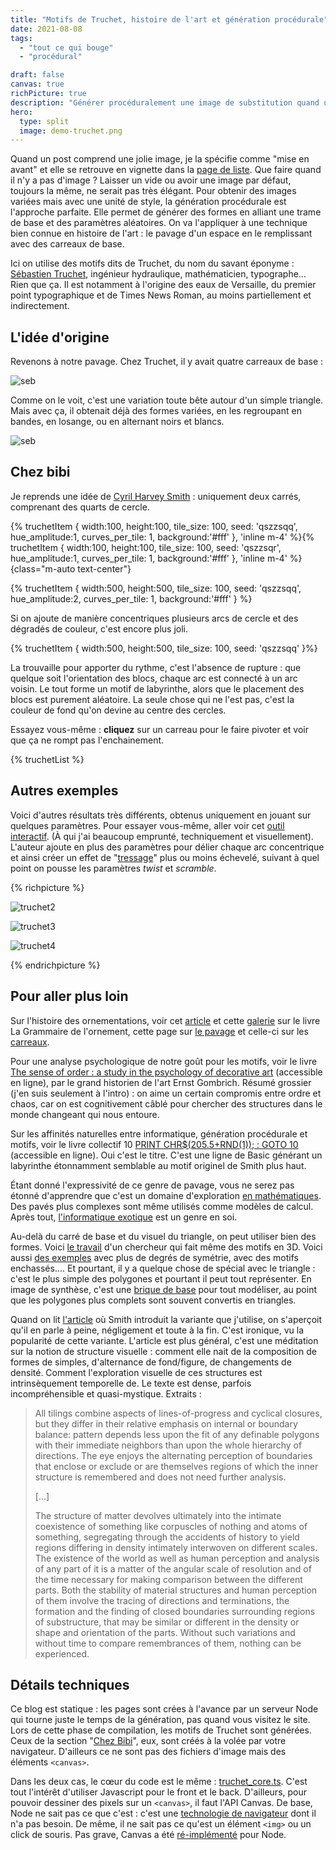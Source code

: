 ```yaml
---
title: "Motifs de Truchet, histoire de l'art et génération procédurale"
date: 2021-08-08
tags:
  - "tout ce qui bouge"
  - "procédural"

draft: false
canvas: true
richPicture: true
description: "Générer procéduralement une image de substitution quand un article n'a pas d'image principale, par le truchement des motifs de Truchet."
hero:
  type: split
  image: demo-truchet.png
---
```


Quand un post comprend une jolie image, je la spécifie comme "mise en avant" et elle se retrouve en vignette dans la [page de liste](/blog). Que faire quand il n'y a pas d'image ? Laisser un vide ou avoir une image par défaut, toujours la même, ne serait pas très élégant. Pour obtenir des images variées mais avec une unité de style,  la génération procédurale est l'approche parfaite. Elle permet de générer des formes en alliant une trame de base et des paramètres aléatoires. On va l'appliquer à une technique bien connue en histoire de l'art : le pavage d'un espace en le remplissant avec des carreaux de base.

Ici on utilise des motifs dits de Truchet, du nom du savant éponyme : [Sébastien Truchet](https://fr.wikipedia.org/wiki/S%C3%A9bastien_Truchet), ingénieur hydraulique, mathématicien, typographe... Rien que ça. Il est notamment à l'origine des eaux de Versaille, du premier point typographique et de Times News Roman, au moins partiellement et indirectement.

## L'idée d'origine

Revenons à notre pavage. Chez Truchet, il y avait quatre carreaux de base :

![seb](seb-tile.png)

Comme on le voit, c'est une variation toute bête autour d'un simple triangle. Mais avec ça, il obtenait déjà des formes variées, en les regroupant en bandes, en losange, ou en alternant noirs et blancs.


![seb](seb-scan.png)


## Chez bibi

Je reprends une idée de [Cyril Harvey Smith](https://en.wikipedia.org/wiki/Truchet_tiles#Quarter-circles) : uniquement deux carrés, comprenant des quarts de cercle.

{% truchetItem { width:100,	height:100,	tile_size: 100,	seed: 'qszzsqq',  hue_amplitude:1, curves_per_tile: 1, background:'#fff' 	 }, 'inline m-4' %}{% truchetItem  { width:100,	height:100,	tile_size: 100,	seed: 'qszzsqr',  hue_amplitude:1, curves_per_tile: 1, background:'#fff' 	 }, 'inline m-4' %} {class="m-auto text-center"}

{% truchetItem  { width:500,	height:500,	tile_size: 100,	seed: 'qszzsqq',  hue_amplitude:2,  curves_per_tile: 1, background:'#fff' } %}

Si on ajoute de manière concentriques plusieurs arcs de cercle et des dégradés de couleur, c'est encore plus joli.

{% truchetItem  { width:500,	height:500,	tile_size: 100,	seed: 'qszzsqq' }%}

La trouvaille pour apporter du rythme, c'est l'absence de rupture : que quelque soit l'orientation des blocs, chaque arc est connecté à un arc voisin. Le tout forme un motif de labyrinthe, alors que le placement des blocs est purement aléatoire. La seule chose qui ne l'est pas, c'est la couleur de fond qu'on devine au centre des cercles.

Essayez vous-même : **cliquez** sur un carreau pour le faire pivoter et voir que ça ne rompt pas l'enchainement.

{% truchetList %}



## Autres exemples

Voici d'autres résultats très différents, obtenus uniquement en jouant sur quelques paramètres. Pour essayer vous-même, aller voir cet [outil interactif](https://observablehq.com/@xenomachina/truchet-tiles-variant-intertwined-quarter-circles). (À qui j'ai beaucoup emprunté, techniquement et visuellement). L'auteur ajoute en plus des paramètres pour délier chaque arc concentrique et ainsi créer un effet de "[tressage](twist-scramble.png)" plus ou moins échevelé, suivant à quel point on pousse les paramètres *twist* et *scramble*.

{% richpicture %}

![truchet2](truchet2.png)

![truchet3](truchet3.png)

![truchet4](truchet4.png)

{% endrichpicture %}



## Pour aller plus loin

Sur l'histoire des ornementations, voir cet [article](https://www.nms.ac.uk/explore-our-collections/stories/art-and-design/grammar-of-ornament/) et cette [galerie](http://www.thegrammarofornament.com/) sur le livre La Grammaire de l'ornement, cette page sur [le pavage](https://en.wikipedia.org/wiki/Tessellation) et celle-ci sur les [carreaux](https://fr.wikipedia.org/wiki/Carreau_(construction)).

Pour une analyse psychologique de notre goût pour les motifs, voir le livre [The sense of order : a study in the psychology of decorative art]( https://archive.org/details/senseoforderst00gomb/) (accessible en ligne), par le grand historien de l'art Ernst Gombrich. Résumé grossier (j'en suis seulement à l'intro) : on aime un certain compromis entre ordre et chaos, car on est cognitivement câblé pour chercher des structures dans le monde changeant qui nous entoure.

Sur les affinités naturelles entre informatique, génération procédurale et motifs, voir le livre collectif 10 [PRINT CHR$(205.5+RND(1)); : GOTO 10](https://10print.org/) (accessible en ligne). Oui c'est le titre. C'est une ligne de Basic générant un labyrinthe étonnamment semblable au motif originel de Smith plus haut.

Étant donné l'expressivité de ce genre de pavage, vous ne serez pas étonné d'apprendre que c'est un domaine d'exploration [en mathématiques](https://images.math.cnrs.fr/Du-carreau-de-Truchet-au-carreau-de-Wang-atteindre-l-atome-de-l-aperiodique-et.html). Des pavés plus complexes sont même utilisés comme modèles de calcul. Après tout, [l'informatique exotique](https://en.wikipedia.org/wiki/Unconventional_computing) est un genre en soi.

Au-delà du carré de base et du visuel du triangle, on peut utiliser bien des formes. Voici [le travail](https://www.sciencedirect.com/science/article/pii/S2666389920301124) d'un chercheur qui fait même des motifs en 3D. Voici aussi [des exemples](https://blog.peterkagey.com/2021/02/regular-truchet-tilings/) avec plus de degrés de symétrie, avec des motifs enchassés…. Et pourtant, il y a quelque chose de spécial avec le triangle : c'est le plus simple des polygones et pourtant il peut tout représenter. En image de synthèse, c'est une [brique de base](https://en.wikipedia.org/wiki/Triangle_mesh) pour tout modéliser,  au point que les polygones plus complets sont souvent convertis en triangles.

Quand on lit [l'article](toutcequibouge.net/assets/docs/smith.pdf) où Smith introduit la variante que j'utilise, on s'aperçoit qu'il en parle à peine, négligement et toute à la fin. C'est ironique, vu la popularité de cette variante. L'article est plus général, c'est une méditation sur la notion de structure visuelle : comment elle nait de la composition de formes de simples, d'alternance de fond/figure, de changements de densité. Comment l'exploration visuelle de ces structures est intrinsèquement temporelle de. Le texte est dense, parfois incompréhensible et quasi-mystique. Extraits :

> All tilings combine aspects of lines-of-progress and cyclical closures, but they differ in their relative emphasis on internal or boundary balance: pattern depends less upon the fit of any definable polygons with their immediate neighbors than upon the whole hierarchy of directions. The eye enjoys the alternating perception of boundaries that enclose or exclude or are themselves regions of which the inner structure is remembered and does not need further analysis.
>
> […]
>
> The structure of matter devolves ultimately into the intimate coexistence of something like corpuscles of nothing and atoms of something, segregating through the accidents of history to yield regions differing in density intimately interwoven on different scales. The existence of the world as well as human perception and analysis of any part of it is a matter of the angular scale of resolution and of the time necessary for making comparison between the different parts. Both the stability of material structures and human perception of them involve the tracing of directions and terminations, the formation and the finding of closed boundaries surrounding regions of substructure, that may be similar or different in the density or shape and orientation of the parts. Without such variations and without time to compare remembrances of them, nothing can be experienced.



## Détails techniques

Ce blog est statique : les pages sont crées à l'avance par un serveur Node qui tourne juste le temps de la génération, pas quand vous visitez le site. Lors de cette phase de compilation, les motifs de Truchet sont générées. Ceux de la section "[Chez Bibi](#chez-bibi)", eux, sont créés à la volée par votre navigateur. D'ailleurs ce ne sont pas des fichiers d'image mais des éléments `<canvas>`.

Dans les deux cas, le cœur du code est le même : [truchet_core.ts](https://github.com/baptiste-roullin/blog/tree/dev/src/truchet). C'est tout l'intérêt d'utiliser Javascript pour le front et le back. D'ailleurs, pour pouvoir dessiner des pixels sur un `<canvas>`, il faut l'API Canvas. De base, Node ne sait pas ce que c'est : c'est une [technologie de navigateur](https://developer.mozilla.org/en-US/docs/Web/API) dont il n'a pas besoin. De même, il ne sait pas ce qu'est un élément `<img>` ou un click de souris. Pas grave, Canvas a été [ré-implémenté](https://www.npmjs.com/package/canvas) pour Node.





